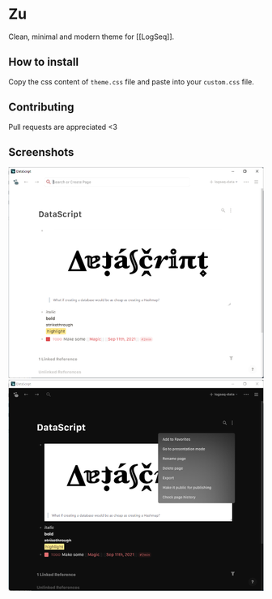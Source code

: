 # Zu

Clean, minimal and modern theme for [[LogSeq]].

## How to install

Copy the css content of `theme.css` file and paste into your `custom.css` file.

## Contributing

Pull requests are appreciated <3

## Screenshots

![Default light](assets/default-light.PNG)
![Default dark](assets/default-dark.PNG)

